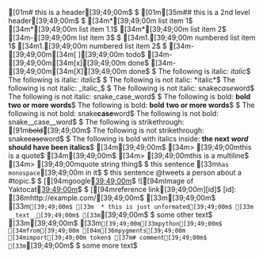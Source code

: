 [01m# this is a header[39;49;00m$
$
[01m[35m## this is a 2nd level header[39;49;00m$
$
[34m*[39;49;00m list item 1$
  [34m*[39;49;00m list item 1.1$
[34m*[39;49;00m list item 2$
[34m-[39;49;00m list item 3$
$
[34m1.[39;49;00m numbered list item 1$
[34m1.[39;49;00m numbered list item 2$
$
[34m- [39;49;00m[34m[ ][39;49;00m todo$
[34m- [39;49;00m[34m[x][39;49;00m done$
[34m- [39;49;00m[34m[X][39;49;00m done$
$
The following is italic: *italic*$
The following is italic: _italic_$
$
The following is not italic: \*italic\*$
The following is not italic: \_italic\_$
$
The following is not italic: snake*case*word$
The following is not italic: snake_case_word$
$
The following is bold: **bold** **two or more words**$
The following is bold: __bold__ __two or more words__$
$
The following is not bold: snake**case**word$
The following is not bold: snake__case__word$
$
The following is strikethrough: [91m~~bold~~[39;49;00m$
The following is not strikethrough: snake~~case~~word$
$
The following is bold with italics inside: **the next _word_ should have been italics**$
[34m[39;49;00m$
[34m> [39;49;00mthis is a quote$
[34m[39;49;00m$
[34m> [39;49;00mthis is a multiline$
[34m> [39;49;00mquote string thing$
$
this sentence [33m`has monospace`[39;49;00m in it$
$
this sentence @tweets a person about a #topic.$
$
[[94mgoogle[39;49;00m]([36mhttps://google.com/some/path.html[39;49;00m)$
![[94mImage of Yaktocat[39;49;00m]([36mhttps://octodex.github.com/images/yaktocat.png[39;49;00m)$
$
[[94mreference link[39;49;00m][id]$
[id]: [36mhttp://example.com/[39;49;00m$
[33m[39;49;00m$
[33m```[39;49;00m$
[33m  * this is just unformated[39;49;00m$
[33m      __text__[39;49;00m$
[33m```[39;49;00m$
$
some other text$
[33m[39;49;00m$
[33m```[39;49;00m[33mpython[39;49;00m$
[34mfrom[39;49;00m [04m[36mpygments[39;49;00m [34mimport[39;49;00m token$
[37m# comment[39;49;00m$
[33m```[39;49;00m$
$
some more text$
